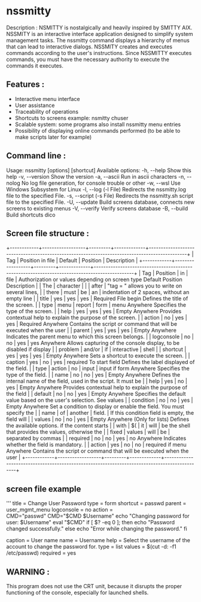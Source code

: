# nssmitty
Description : 
NSMITTY is nostalgically and heavily inspired by SMITTY AIX.
NSSMITY is an interactive interface application designed to
simplify system management tasks. The nssmitty command displays
a hierarchy of menus that can lead to interactive dialogs.
NSSMITY creates and executes commands according to the user's
instructions. Since NSSMITTY executes commands, you must have
the necessary authority to execute the commands it executes.

## Features : 
- Interactive menu interface
- User assistance
- Traceability of operations
- Shortcuts to screens example: nsmitty chuser
- Scalable system: some programs also install nssmitty menu entries
- Possibility of displaying online commands performed
 (to be able to make scripts later for example)

## Command line :
Usage: nssmitty [options] [shortcut]
Available options:
  -h, --help      Show this help
  -v, --version   Show the version
  -a, --ascii     Run in ascii characters
  -n, --nolog     No log file generation, for console trouble or other
  -w, --wsl       Use Windows Subsystem for Linux
  -l, --log       (-l File) Redirects the nssmitty.log file to the specified File.
  -s, --script    (-s File) Redirects the nssmitty.sh script file to the specified File.
  -U, --update    Build screens database, connects new screens to existing menus
  -V, --verify    Verify screens database
  -B, --build     Build shortcuts dico

## Screen file structure :
+------------+------------------+---------+-------------+----------------------------------------------------------------------------------------------+
| Tag        | Position in file | Default | Position    | Description                                                                                  |
+------------+------------------+---------+-------------+----------------------------------------------------------------------------------------------+
| Tag        | Position         | in      | file        | Authorization or values depending on screen type Default Position Description                |
| The        | character        | |       | after       | "tag = " allows you to write on several lines,                                               |
| there      | must             | be      | an          | indentation of 2 spaces, without an empty line                                               |
| title      | yes              | yes     | yes         | Required File begin Defines the title of the screen.                                         |
| type       | menu             | report  | form        | menu Anywhere Specifies the type of the screen.                                              |
| help       | yes              | yes     | yes         | Empty Anywhere Provides contextual help to explain the purpose of the screen.                |
| action     | no               | yes     | yes         | Required Anywhere Contains the script or command that will be executed when the user         |
| parent     | yes              | yes     | yes         | Empty Anywhere Indicates the parent menu to which this screen belongs.                       |
| logconsole | no               | no      | yes         | yes Anywhere Allows capturing of the console display, to be disabled if display              |
| problem    | and/or           | if      | interactive | shell                                                                                        |
| shortcut   | yes              | yes     | yes         | Empty Anywhere Sets a shortcut to execute the screen.                                        |
| caption    | yes              | no      | yes         | required To start field Defines the label displayed of the field.                            |
| type       | action           | no      | input       | input if form Anywhere Specifies the type of the field.                                      |
| name       | no               | no      | yes         | Empty Anywhere Defines the internal name of the field, used in the script. It must be        |
| help       | yes              | no      | yes         | Empty Anywhere Provides contextual help to explain the purpose of the field                  |
| default    | no               | no      | yes         | Empty Anywhere Specifies the default value based on the user's selection. See values         |
| condition  | no               | no      | yes         | Empty Anywhere Set a condition to display or enable the field. You must specify the          |
| name       | of               | another | field.      | If this condition field is empty, the field will                                             |
| values     | no               | no      | yes         | Empty Anywhere (Only for lists) Defines the available options. if the content starts         |
| with       | $(               | it      | will        | be the shell that provides the values, otherwise the                                         |
| fixed      | values           | will    | be          | separated by commas                                                                          |
| required   | no               | no      | yes         | no Anywhere Indicates whether the field is mandatory.                                        |
| action     | yes              | no      | no          | required if menu Anywhere Contains the script or command that will be executed when the user |
+------------+------------------+---------+-------------+----------------------------------------------------------------------------------------------+

## screen file example
'''
title = Change User Password
type = form
shortcut = passwd
parent = user_mgmt_menu
logconsole = no
action = \
  CMD="passwd"
  CMD="$CMD $Username"
  echo "Changing password for user: $Username"
  eval "$CMD"
  if [ $? -eq 0 ]; then
      echo "Password changed successfully."
  else
      echo "Error while changing the password."
  fi

caption = User name
name = Username
help = Select the username of the account to change the password for.
type = list
values = $(cut -d: -f1 /etc/passwd)
required = yes


## WARNING : 
This program does not use the CRT unit, because it disrupts
the proper functioning of the console, especially for launched
shells.
